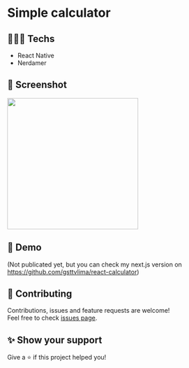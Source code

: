 # Simple calculator 

## 👨🏻‍💻 Techs

* React Native
* Nerdamer

## 📸 Screenshot

<img src="https://user-images.githubusercontent.com/115879524/197105590-8a723596-559e-4a27-a7f1-acd69d57207b.png" width="300" />

## 👀 Demo

(Not publicated yet, but you can check my next.js version on https://github.com/gsttvlima/react-calculator)

## 🤝 Contributing

Contributions, issues and feature requests are welcome!<br />Feel free to check [issues page](https://github.com/gsttvlima/react-calculator/issues).

## ✨ Show your support

Give a ⭐️ if this project helped you!
